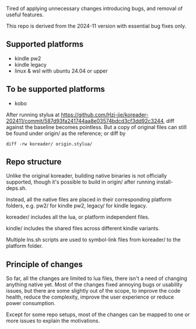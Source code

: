 Tired of applying unnecessary changes introducing bugs, and removal of useful
features.

This repo is derived from the 2024-11 version with essential bug fixes only.

## Supported platforms
- kindle pw2
- kindle legacy
- linux & wsl with ubuntu 24.04 or upper

## To be supported platforms
- kobo

After running stylua at
https://github.com/Hzj-jie/koreader-202411/commit/587d93fa241744aa8e03574bdcd3cf3dd92c3244,
diff against the baseline becomes pointless. But a copy of original files can
still be found under origin/ as the reference; or diff by

```
diff -rw koreader/ origin.stylua/
```

## Repo structure

Unlike the original koreader, building native binaries is not officially
supported, though it's possible to build in origin/ after running
install-deps.sh.

Instead, all the native files are placed in their corresponding platform
folders, e.g. pw2/ for kindle pw2, legacy/ for kindle legacy.

koreader/ includes all the lua, or platform independent files.

kindle/ includes the shared files across different kindle variants.

Multiple lns.sh scripts are used to symbol-link files from koreader/ to the
platform folder.

## Principle of changes

So far, all the changes are limited to lua files, there isn't a need of changing
anything native yet. Most of the changes fixed annoying bugs or usability
issues, but there are some slightly out of the scope, to improve the code
health, reduce the complexity, improve the user experience or reduce power
consumption.

Except for some repo setups, most of the changes can be mapped to one or more
issues to explain the motivations.
